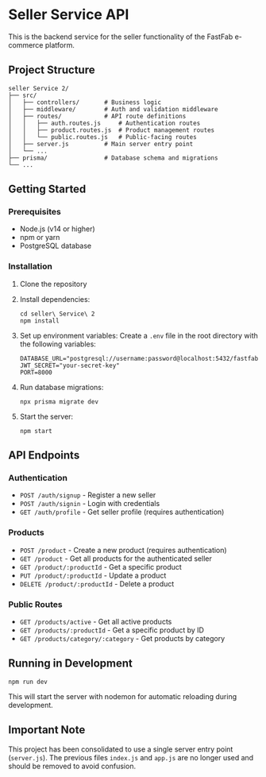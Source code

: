 # Seller Service API

This is the backend service for the seller functionality of the FastFab e-commerce platform.

## Project Structure

```
seller Service 2/
├── src/
│   ├── controllers/       # Business logic
│   ├── middleware/        # Auth and validation middleware
│   ├── routes/            # API route definitions
│   │   ├── auth.routes.js     # Authentication routes
│   │   ├── product.routes.js  # Product management routes
│   │   └── public.routes.js   # Public-facing routes
│   ├── server.js          # Main server entry point
│   └── ...
├── prisma/                # Database schema and migrations
└── ...
```

## Getting Started

### Prerequisites

- Node.js (v14 or higher)
- npm or yarn
- PostgreSQL database

### Installation

1. Clone the repository
2. Install dependencies:
   ```
   cd seller\ Service\ 2
   npm install
   ```
3. Set up environment variables:
   Create a `.env` file in the root directory with the following variables:

   ```
   DATABASE_URL="postgresql://username:password@localhost:5432/fastfab"
   JWT_SECRET="your-secret-key"
   PORT=8000
   ```

4. Run database migrations:

   ```
   npx prisma migrate dev
   ```

5. Start the server:
   ```
   npm start
   ```

## API Endpoints

### Authentication

- `POST /auth/signup` - Register a new seller
- `POST /auth/signin` - Login with credentials
- `GET /auth/profile` - Get seller profile (requires authentication)

### Products

- `POST /product` - Create a new product (requires authentication)
- `GET /product` - Get all products for the authenticated seller
- `GET /product/:productId` - Get a specific product
- `PUT /product/:productId` - Update a product
- `DELETE /product/:productId` - Delete a product

### Public Routes

- `GET /products/active` - Get all active products
- `GET /products/:productId` - Get a specific product by ID
- `GET /products/category/:category` - Get products by category

## Running in Development

```
npm run dev
```

This will start the server with nodemon for automatic reloading during development.

## Important Note

This project has been consolidated to use a single server entry point (`server.js`). The previous files `index.js` and `app.js` are no longer used and should be removed to avoid confusion.
